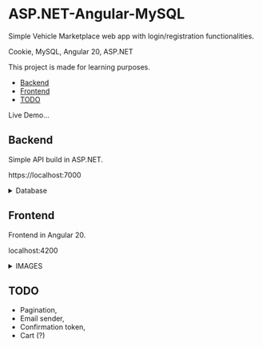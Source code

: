 # ASP.NET-Angular-MySQL

Simple Vehicle Marketplace web app with login/registration functionalities. 

Cookie, MySQL, Angular 20, ASP.NET

This project is made for learning purposes.

- [Backend](#backend)
- [Frontend](#frontend)
- [TODO](#todo)

Live Demo...

## Backend

Simple API build in ASP.NET.

https://localhost:7000

<details>
<summary>Database</summary>

<p align="center">
<img src="./images/database/er.png"/>
</p>

</details>

## Frontend

Frontend in Angular 20.

localhost:4200

<details>
<summary>IMAGES</summary>

- Home:

<img src="./images/frontend/Home.png" />
<hr/>

- About:

<img src="./images/frontend/About.png" />
<hr/>

- Shop:

<img src="./images/frontend/Shop.png" />
<hr/>

- Vehicles (_Cars_):

<img src="./images/frontend/Vehicles.png">
<hr/>

- Vehicle:

<img src="./images/frontend/Vehicle.png">
<hr/>

- Sell:

<img src="./images/frontend/Sell.png">
<hr/>

- Sell Car:

<img src="./images/frontend/Sell-Car.png">
<hr/>

- Garage:

<img src="./images/frontend/Garage.png">
<hr/>

- Register:

<img src="./images/frontend/Registration.png" />
<hr/>

- Login:

<img src="./images/frontend/Login.png" />
<hr/>

- My Account:

<img src="./images/frontend/MyAccount.png" />
<hr/>

</details>

## TODO

- Pagination,
- Email sender, 
- Confirmation token,
- Cart (?)